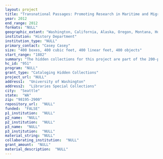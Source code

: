 ```yaml
--- 
layout: project 
title: "Transnational Passages: Promoting Research in Maritime and Migrant Labor Collections of the Pacific Slope"
year: 2012
end_range: 2012
formats: "NULL"
geographic_extant: "Washington, California, Alaska, Oregon, Montana, Honduras, Idaho, Western Canada, Hawaii, Japan, Chile, China, Mexico, Philippines, Australia"
institution: "History Department"
institution_type: "NULL"
primary_contact: "Casey Casey"
size: "400 boxes, 400 cubic feet, 400 linear feet, 400 objects"
start_range: "1882"
summary: "The hidden collections for this project are part of the 200-plus labor-related collections held by Special Collections. Maritime and migrant labor collections are of high scholarly value and our top priority is to increase their visibility and access. These collections connect to the theme of maritime and migrant labor in the Pacific Slope, tracing transnational labor flows and global economies, addressing an array of scholarly concerns: labor, industry, immigration, civil rights, and political history. They are important to Asian and Latin American studies, legal studies, and literary criticism as well as history, and attract scholars from around the Pacific and the US. Collections include records of important unions:ILWU, Cannery Workers, Carpenters, Ship Scalers, Fishermen, Inland boatmen, Marine Engineers;state and county labor federations; IWW; United Farm Workers of Washington, state political organizations and law firms, and the papers of important activists and journalists. Highlights include more than a dozen collections documenting often-overlooked communities such as Asian American labor activists, especially Filipino Americans; collections documenting the history of West Coast radicalism from the 1890s-2000s, and key materials on civil rights activism in African American, Asian American, Latin American, and labor circles. As well, legal scholars find documentation of pivotal 1970s affirmative action campaigns of high scholarly interest."
hc_id: "951"
program: "NULL"
grant_type: "Cataloging Hidden Collections"
project_url: "NULL"
address1:  "University of Washington"
address2:  "Libraries Special Collections"
city:  "Seattle"
state:  "WA"
zip: "98195-2900"
repository_url:  "NULL"
funded:  "FALSE"
p1_institution:  "NULL"
p2_name:  "NULL"
p2_institution:  "NULL"
p3_name:  "NULL"
p3_institution:  "NULL"
material_string: "NULL"
collaborating_institution:  "NULL"
grant_amount:  "NULL"
material_description:  "NULL"
---
```

